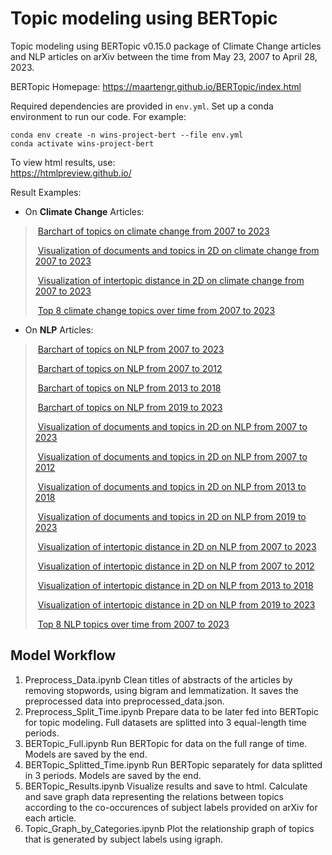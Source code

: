 # Topic modeling using BERTopic

Topic modeling using BERTopic v0.15.0 package of Climate Change articles and NLP articles on arXiv between the time from May 23, 2007 to April 28, 2023.

BERTopic Homepage: https://maartengr.github.io/BERTopic/index.html

Required dependencies are provided in `env.yml`. Set up a conda environment to run our code. For example:

```
conda env create -n wins-project-bert --file env.yml
conda activate wins-project-bert
```



To view html results, use: \
https://htmlpreview.github.io/

Result Examples:

- On **Climate Change** Articles:

> ​			[Barchart of topics on climate change from 2007 to 2023](https://htmlpreview.github.io/?https://github.com/gsiraji/wins-topics-network/blob/main/BERT/cc_barchart0.html)
>
> ​			[Visualization of documents and topics in 2D on climate change from 2007 to 2023](https://htmlpreview.github.io/?https://github.com/gsiraji/wins-topics-network/blob/main/BERT/cc_docs.html)
>
> ​			[Visualization of intertopic distance in 2D on climate change from 2007 to 2023](https://htmlpreview.github.io/?https://github.com/gsiraji/wins-topics-network/blob/main/BERT/cc_topics.html)
>
> ​			[Top 8 climate change topics over time from 2007 to 2023](https://htmlpreview.github.io/?https://github.com/gsiraji/wins-topics-network/blob/main/BERT/cc_topics.over_time.html)

- On **NLP** Articles:

> ​			[Barchart of topics on NLP from 2007 to 2023](https://htmlpreview.github.io/?https://github.com/gsiraji/wins-topics-network/blob/main/BERT/nlp_barchart0.html)
>
> ​			[Barchart of topics on NLP from 2007 to 2012](https://htmlpreview.github.io/?https://github.com/gsiraji/wins-topics-network/blob/main/BERT/nlp_barchart1.html)
>
> ​			[Barchart of topics on NLP from 2013 to 2018](https://htmlpreview.github.io/?https://github.com/gsiraji/wins-topics-network/blob/main/BERT/nlp_barchart2.html)
>
> ​			[Barchart of topics on NLP from 2019 to 2023](https://htmlpreview.github.io/?https://github.com/gsiraji/wins-topics-network/blob/main/BERT/nlp_barchart3.html)
>
> ​			[Visualization of documents and topics in 2D on NLP from 2007 to 2023](https://htmlpreview.github.io/?https://github.com/gsiraji/wins-topics-network/blob/main/BERT/nlp_docs.html)
>
> ​			[Visualization of documents and topics in 2D on NLP from 2007 to 2012](https://htmlpreview.github.io/?https://github.com/gsiraji/wins-topics-network/blob/main/BERT/nlp_docs_t1.html)
>
> ​			[Visualization of documents and topics in 2D on NLP from 2013 to 2018](https://htmlpreview.github.io/?https://github.com/gsiraji/wins-topics-network/blob/main/BERT/nlp_docs_t2.html)
>
> ​			[Visualization of documents and topics in 2D on NLP from 2019 to 2023](https://htmlpreview.github.io/?https://github.com/gsiraji/wins-topics-network/blob/main/BERT/nlp_docs_t3.html)
>
> ​			[Visualization of intertopic distance in 2D on NLP from 2007 to 2023](https://htmlpreview.github.io/?https://github.com/gsiraji/wins-topics-network/blob/main/BERT/nlp_topics0.html)
>
> ​			[Visualization of intertopic distance in 2D on NLP from 2007 to 2012](https://htmlpreview.github.io/?https://github.com/gsiraji/wins-topics-network/blob/main/BERT/nlp_topics1.html)
>
> ​			[Visualization of intertopic distance in 2D on NLP from 2013 to 2018](https://htmlpreview.github.io/?https://github.com/gsiraji/wins-topics-network/blob/main/BERT/nlp_topics2.html)
>
> ​			[Visualization of intertopic distance in 2D on NLP from 2019 to 2023](https://htmlpreview.github.io/?https://github.com/gsiraji/wins-topics-network/blob/main/BERT/nlp_topics3.html)
>
> ​			[Top 8 NLP topics over time from 2007 to 2023](https://htmlpreview.github.io/?https://github.com/gsiraji/wins-topics-network/blob/main/BERT/nlp_topics_over_time.html)



## Model Workflow

1. Preprocess_Data.ipynb
   Clean titles of abstracts of the articles by removing stopwords, using bigram and lemmatization. It saves the preprocessed data into preprocessed_data.json.
2. Preprocess_Split_Time.ipynb
   Prepare data to be later fed into BERTopic for topic modeling. Full datasets are splitted into 3 equal-length time periods.
3. BERTopic_Full.ipynb
   Run BERTopic for data on the full range of time. Models are saved by the end.
4. BERTopic_Splitted_Time.ipynb
   Run BERTopic separately for data splitted in 3 periods. Models are saved by the end.
5. BERTopic_Results.ipynb
   Visualize results and save to html. Calculate and save graph data representing the relations between topics according to the co-occurences of subject labels provided on arXiv for each article.
6. Topic_Graph_by_Categories.ipynb
   Plot the relationship graph of topics that is generated by subject labels using igraph.

